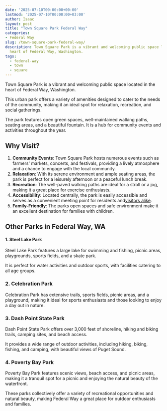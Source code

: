 ```yaml
---
date: '2025-07-10T00:00:00+00:00'
lastmod: '2025-07-10T00:00:00+03:00'
author: Isaac
layout: post
title: "Town Square Park Federal Way"
categories:
- Federal Way
slug: /town-square-park-federal-way/
description: Town Square Park is a vibrant and welcoming public space located in the
  heart of Federal Way, Washington.
tags: 
  - federal-way
  - town
  - square
---
```

Town Square Park is a vibrant and welcoming public space located in the heart of Federal Way, Washington.

This urban park offers a variety of amenities designed to cater to the needs of the community, making it an ideal spot for relaxation, recreation, and social gatherings.

The park features open green spaces, well-maintained walking paths, seating areas, and a beautiful fountain. It is a hub for community events and activities throughout the year.
## Why Visit?
1. **Community Events**: Town Square Park hosts numerous events such as farmers' markets, concerts, and festivals, providing a lively atmosphere and a chance to engage with the local community.
2. **Relaxation**: With its serene environment and ample seating areas, the park is perfect for a leisurely afternoon or a peaceful lunch break.
3. **Recreation**: The well-paved walking paths are ideal for a stroll or a jog, making it a great place for exercise enthusiasts.
4. **Accessibility**: Located centrally, the park is easily accessible and serves as a convenient meeting point for residents and[visitors alike](https://pestpolicy.com/[federal-way](/posts/rhododendron-species-botanical-garden/)/pest-control-in-federal-way/).
5. **Family-Friendly**: The parks open spaces and safe environment make it an excellent destination for families with children.
## Other Parks in Federal Way, WA
#### 1. Steel Lake Park
Steel Lake Park features a large lake for swimming and fishing, picnic areas, playgrounds, sports fields, and a skate park.

It is perfect for water activities and outdoor sports, with facilities catering to all age groups.
### 2. Celebration Park
Celebration Park has extensive trails, sports fields, picnic areas, and a playground, making it ideal for sports enthusiasts and those looking to enjoy a day out in nature.
### 3. Dash Point State Park
Dash Point State Park offers over 3,000 feet of shoreline, hiking and biking trails, camping sites, and beach access.

It provides a wide range of outdoor activities, including hiking, biking, fishing, and camping, with beautiful views of Puget Sound.
### 4. Poverty Bay Park
Poverty Bay Park features scenic views, beach access, and picnic areas, making it a tranquil spot for a picnic and enjoying the natural beauty of the waterfront.

These parks collectively offer a variety of recreational opportunities and natural beauty, making Federal Way a great place for outdoor enthusiasts and families.

